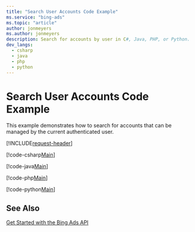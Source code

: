 ```yaml
---
title: "Search User Accounts Code Example"
ms.service: "bing-ads"
ms.topic: "article"
author: jonmeyers
ms.author: jonmeyers
description: Search for accounts by user in C#, Java, PHP, or Python.
dev_langs:
  - csharp
  - java
  - php
  - python
---
```

# Search User Accounts Code Example
This example demonstrates how to search for accounts that can be managed by the current authenticated user.

[!INCLUDE[request-header](./includes/code-tips.md)]

[!code-csharp[Main](../../../BingAds-dotNet-SDK/examples/BingAdsExamples/BingAdsExamplesLibrary/v13/SearchUserAccounts.cs)]

[!code-java[Main](../../../BingAds-Java-SDK/examples/BingAdsDesktopApp/src/main/java/com/microsoft/bingads/examples/v13/SearchUserAccounts.java)]

[!code-php[Main](../../../BingAds-PHP-SDK/samples/V13/SearchUserAccounts.php)]

[!code-python[Main](../../../BingAds-Python-SDK/examples/v13/search_user_accounts.py)]

## See Also
[Get Started with the Bing Ads API](get-started.md)  
